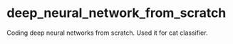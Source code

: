 # deep_neural_network_from_scratch
Coding deep neural networks from scratch. Used it for cat classifier. 
